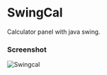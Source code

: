 # SwingCal
Calculator panel with java swing.

### Screenshot

![Swingcal](https://github.com/AK0206/SwingCal/assets/96947561/d054b14c-99bf-4935-94ce-c8505566815c)

